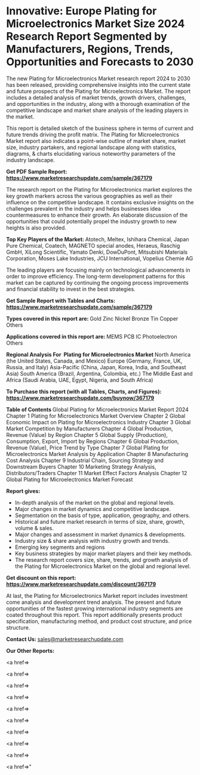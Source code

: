 # Innovative: Europe Plating for Microelectronics Market Size 2024 Research Report Segmented by Manufacturers, Regions, Trends, Opportunities and Forecasts to 2030

The new Plating for Microelectronics Market research report 2024 to 2030 has been released, providing comprehensive insights into the current state and future prospects of the Plating for Microelectronics Market. The report includes a detailed analysis of market trends, growth drivers, challenges, and opportunities in the industry, along with a thorough examination of the competitive landscape and market share analysis of the leading players in the market.

This report is detailed sketch of the business sphere in terms of current and future trends driving the profit matrix. The Plating for Microelectronics Market report also indicates a point-wise outline of market share, market size, industry partakers, and regional landscape along with statistics, diagrams, &amp; charts elucidating various noteworthy parameters of the industry landscape.

<strong><b>Get PDF Sample Report: <a href=https://www.marketresearchupdate.com/sample/367179>https://www.marketresearchupdate.com/sample/367179</a></b></strong>

The research report on the Plating for Microelectronics market explores the key growth markers across the various geographies as well as their influence on the competitive landscape. It contains exclusive insights on the challenges prevalent in the industry and helps businesses idea countermeasures to enhance their growth. An elaborate discussion of the opportunities that could potentially propel the industry growth to new heights is also provided.

<strong><b>Top Key Players of the Market:
</b></strong>Atotech, Meltex, Ishihara Chemical, Japan Pure Chemical, Coatech, MAGNETO special anodes, Heraeus, Raschig GmbH, XiLong Scientific, Yamato Denki, DowDuPont, Mitsubishi Materials Corporation, Moses Lake Industries, JCU International, Vopelius Chemie AG<strong><b>
</b></strong>

The leading players are focusing mainly on technological advancements in order to improve efficiency. The long-term development patterns for this market can be captured by continuing the ongoing process improvements and financial stability to invest in the best strategies.

<strong><b>Get Sample Report with Tables and Charts: <a href=https://www.marketresearchupdate.com/sample/367179>https://www.marketresearchupdate.com/sample/367179</a></b></strong>

<strong><b>Types covered in this report are:
</b></strong>Gold
Zinc
Nickel
Bronze
Tin
Copper
Others<strong><b>
</b></strong>

<strong><b>Applications covered in this report are:
</b></strong>MEMS
PCB
IC
Photoelectron
Others<strong><b>
</b></strong>

<strong><b>Regional Analysis For  Plating for Microelectronics Market</b></strong><strong><b>
</b></strong>North America (the United States, Canada, and Mexico)
Europe (Germany, France, UK, Russia, and Italy)
Asia-Pacific (China, Japan, Korea, India, and Southeast Asia)
South America (Brazil, Argentina, Colombia, etc.)
The Middle East and Africa (Saudi Arabia, UAE, Egypt, Nigeria, and South Africa)

<strong><b>To Purchase this report (with all Tables, Charts, and Figures): <a href=https://www.marketresearchupdate.com/buynow/367179>https://www.marketresearchupdate.com/buynow/367179</a></b></strong>

<strong><b>Table of Contents</b></strong><strong><b>
</b></strong>Global Plating for Microelectronics Market Report 2024
Chapter 1 Plating for Microelectronics Market Overview
Chapter 2 Global Economic Impact on Plating for Microelectronics Industry
Chapter 3 Global Market Competition by Manufacturers
Chapter 4 Global Production, Revenue (Value) by Region
Chapter 5 Global Supply (Production), Consumption, Export, Import by Regions
Chapter 6 Global Production, Revenue (Value), Price Trend by Type
Chapter 7 Global Plating for Microelectronics Market Analysis by Application
Chapter 8 Manufacturing Cost Analysis
Chapter 9 Industrial Chain, Sourcing Strategy and Downstream Buyers
Chapter 10 Marketing Strategy Analysis, Distributors/Traders
Chapter 11 Market Effect Factors Analysis
Chapter 12 Global Plating for Microelectronics Market Forecast

<strong><b>Report gives:</b></strong>

- In-depth analysis of the market on the global and regional levels.
- Major changes in market dynamics and competitive landscape.
- Segmentation on the basis of type, application, geography, and others.
- Historical and future market research in terms of size, share, growth, volume &amp; sales.
- Major changes and assessment in market dynamics &amp; developments.
- Industry size &amp; share analysis with industry growth and trends.
- Emerging key segments and regions
- Key business strategies by major market players and their key methods.
- The research report covers size, share, trends, and growth analysis of the Plating for Microelectronics Market on the global and regional level.

<strong><b>Get discount on this report: <a href=https://www.marketresearchupdate.com/discount/367179>https://www.marketresearchupdate.com/discount/367179</a></b></strong>

At last, the Plating for Microelectronics Market report includes investment come analysis and development trend analysis. The present and future opportunities of the fastest growing international industry segments are coated throughout this report. This report additionally presents product specification, manufacturing method, and product cost structure, and price structure.

<strong><b>Contact Us:
</b></strong>sales@marketresearchupdate.com

<strong>Our Other Reports:</strong>

<a href=></a>

<a href=></a>

<a href=></a>

<a href=></a>

<a href=></a>

<a href=></a>

<a href=></a>

<a href=></a>

<a href=></a>

<a href=></a>"
